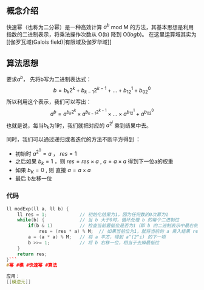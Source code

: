 ## 概念介绍
快速幂（也称为二分幂）是一种高效计算 $a^b$  mod M  的方法，其基本思想是利用指数的二进制表示，将乘法操作次数从 O(b) 降到 O($log⁡b$)。
在这里运算域其实为 [[伽罗瓦域(Galois field)|有限域及伽罗华域]]
## 算法思想
要求$a^b$， 先将b写为二进制表达式：
$$b = b_k2^k + b_{k-1}2^{k-1} + \dots +b_12^1+b_02^0 $$
所以利用这个表示，我们可以写出：
$$a^b = a^{b_k2^k} \times a^{b_{k-1}2^{k-1}} \times \dots \times a^{b_12^1}+a^{b_02^0} $$
也就是说，每当$b_k$为1时，我们就把对应的 $a^{2^i}$ 乘到结果中去。

同时，我们可以通过递归或者迭代的方法不断平方得到 ：

- 初始时 $a^{2^0} = a$ ， $res=1$
- 之后如果 $b_k=1$ ，则 $res = res \times a$ , $a = a \times a$ 得到下一位a的权重
- 如果 $b_K = 0$ , 则 直接 $a = a \times a$ 
- 最后 b左移一位
### 代码
```cpp
ll modExp(ll a, ll b) {
    ll res = 1;            // 初始化结果为1，因为任何数的0次幂为1
    while(b) {             // 当 b 大于0时，循环处理 b 的每个二进制位
        if(b & 1)          // 检查当前最低位是否为1（即 b 的二进制表示中最右侧的位）
            res = (res * a) % M;  // 如果当前位为1，就将当前的 a 乘入结果 res，并对 M 取模
        a = (a * a) % M;   // 将 a 平方，得到 a^(2^i) 的下一项
        b >>= 1;           // 将 b 右移一位，相当于去掉最低位
    }
    return res;
}```
#幂 #模 #快速幂 #算法 

应用：
[[模逆元]]